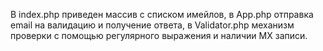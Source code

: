 В index.php приведен массив с списком имейлов, в App.php отправка email на валидацию и получение ответа, в Validator.php механизм проверки с помощью регулярного выражения и наличии MX записи.
